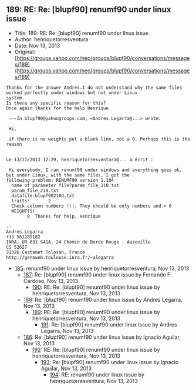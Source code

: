 ## 189: RE: Re: [blupf90] renumf90 under linux issue

- Title: 189: RE: Re: [blupf90] renumf90 under linux issue
- Author: henriquetorresventura
- Date: Nov 13, 2013
- Original: [https://groups.yahoo.com/neo/groups/blupf90/conversations/messages/189](https://groups.yahoo.com/neo/groups/blupf90/conversations/messages/189)

```
Thanks for the answer Andres.I do not understand why the same files worked perfectly under windows but not under Linux
system.
Is there any specific reason for this?
Once again thanks for the help Henrique 

 ---In blupf90@yahoogroups.com, <Andres.Legarra@...> wrote:

 Hi,

 if there is no weights put a blank line, not a 0. Perhaps this is the reason


Le 13/11/2013 12:29, henriquetorresventura@... a écrit :

 Hi everybody, I ran renumf90 under windows and everything goes ok, but under Linux, with the same files, I got the
following problem: RENUMF90 version 1.104
  name of parameter file?param_file_210.txt
  param_file_210.txt
  datafile:blupf90210d.txt
  traits:	    2
  Check column numbers !!!. They should be only numbers and > 0
  WEIGHT(S)
	    0  Thanks for help, Henrique

-- 
Andres Legarra
+33 561285182
INRA, UR 631 SAGA, 24 Chemin de Borde Rouge - Auzeville
CS 52627
31326 Castanet Tolosan, France
http://genoweb.toulouse.inra.fr/~alegarra
```

- [185](0185.md): renumf90 under linux issue by henriquetorresventura, Nov 13, 2013
    - [187](0187.md): Re: [blupf90] renumf90 under linux issue by Fernando F. Cardoso, Nov 13, 2013
        - [190](0190.md): RE: Re: [blupf90] renumf90 under linux issue by henriquetorresventura, Nov 13, 2013
    - [188](0188.md): Re: [blupf90] renumf90 under linux issue by Andres Legarra, Nov 13, 2013
        - [189](0189.md): RE: Re: [blupf90] renumf90 under linux issue by henriquetorresventura, Nov 13, 2013
            - [191](0191.md): Re: [blupf90] renumf90 under linux issue by Andres Legarra, Nov 13, 2013
    - [186](0186.md): Re: [blupf90] renumf90 under linux issue by Ignacio Aguilar, Nov 13, 2013
        - [192](0192.md): RE: Re: [blupf90] renumf90 under linux issue by henriquetorresventura, Nov 13, 2013
            - [193](0193.md): Re: [blupf90] renumf90 under linux issue by Ignacio Aguilar, Nov 13, 2013
                - [194](0194.md): RE: renumf90 under linux issue by henriquetorresventura, Nov 13, 2013

